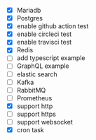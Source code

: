 - [x] Mariadb
- [x] Postgres
- [x] enable github action test
- [x] enable circleci test
- [x] enable travisci test
- [x] Redis
- [ ] add typescript example
- [ ] GraphQL example
- [ ] elastic search
- [ ] Kafka
- [ ] RabbitMQ
- [ ] Prometheus
- [x] support http
- [ ] support https
- [ ] support websocket
- [x] cron task
